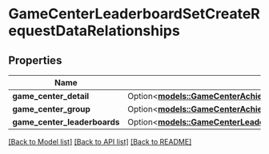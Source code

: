 # GameCenterLeaderboardSetCreateRequestDataRelationships

## Properties

Name | Type | Description | Notes
------------ | ------------- | ------------- | -------------
**game_center_detail** | Option<[**models::GameCenterAchievementReleaseRelationshipsGameCenterDetail**](GameCenterAchievementRelease_relationships_gameCenterDetail.md)> |  | [optional]
**game_center_group** | Option<[**models::GameCenterAchievementRelationshipsGameCenterGroup**](GameCenterAchievement_relationships_gameCenterGroup.md)> |  | [optional]
**game_center_leaderboards** | Option<[**models::GameCenterLeaderboardSetCreateRequestDataRelationshipsGameCenterLeaderboards**](GameCenterLeaderboardSetCreateRequest_data_relationships_gameCenterLeaderboards.md)> |  | [optional]

[[Back to Model list]](../README.md#documentation-for-models) [[Back to API list]](../README.md#documentation-for-api-endpoints) [[Back to README]](../README.md)


